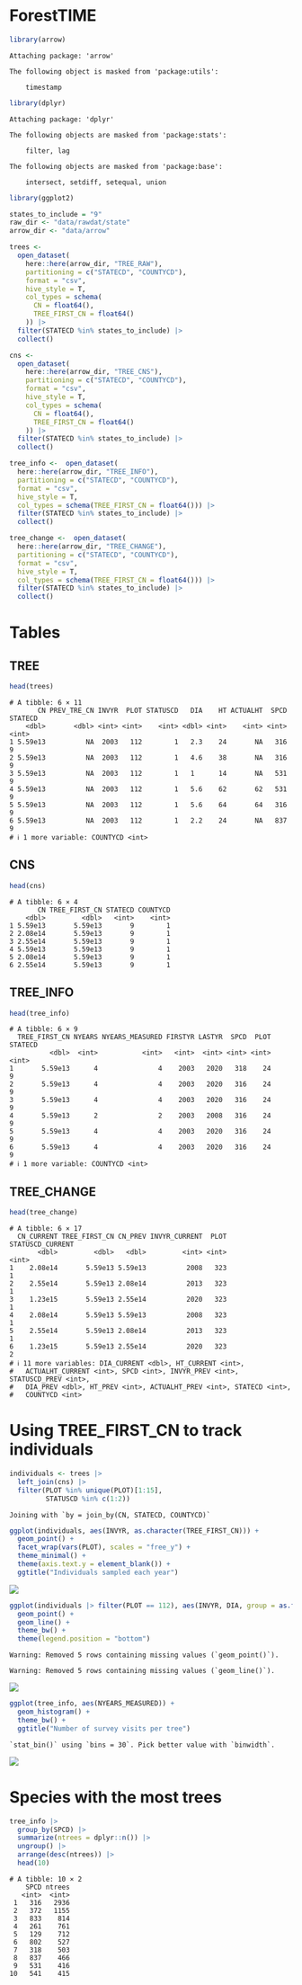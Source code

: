 # ForestTIME

``` r
library(arrow)
```


    Attaching package: 'arrow'

    The following object is masked from 'package:utils':

        timestamp

``` r
library(dplyr)
```


    Attaching package: 'dplyr'

    The following objects are masked from 'package:stats':

        filter, lag

    The following objects are masked from 'package:base':

        intersect, setdiff, setequal, union

``` r
library(ggplot2)

states_to_include = "9"
raw_dir <- "data/rawdat/state"
arrow_dir <- "data/arrow"

trees <-
  open_dataset(
    here::here(arrow_dir, "TREE_RAW"),
    partitioning = c("STATECD", "COUNTYCD"),
    format = "csv",
    hive_style = T,
    col_types = schema(
      CN = float64(),
      TREE_FIRST_CN = float64()
    )) |>
  filter(STATECD %in% states_to_include) |>
  collect()

cns <-
  open_dataset(
    here::here(arrow_dir, "TREE_CNS"),
    partitioning = c("STATECD", "COUNTYCD"),
    format = "csv",
    hive_style = T,
    col_types = schema(
      CN = float64(),
      TREE_FIRST_CN = float64()
    )) |>
  filter(STATECD %in% states_to_include) |>
  collect()

tree_info <-  open_dataset(
  here::here(arrow_dir, "TREE_INFO"),
  partitioning = c("STATECD", "COUNTYCD"),
  format = "csv",
  hive_style = T,
  col_types = schema(TREE_FIRST_CN = float64())) |>
  filter(STATECD %in% states_to_include) |>
  collect()

tree_change <-  open_dataset(
  here::here(arrow_dir, "TREE_CHANGE"),
  partitioning = c("STATECD", "COUNTYCD"),
  format = "csv",
  hive_style = T,
  col_types = schema(TREE_FIRST_CN = float64())) |>
  filter(STATECD %in% states_to_include) |>
  collect()
```

# Tables

## TREE

``` r
head(trees)
```

    # A tibble: 6 × 11
           CN PREV_TRE_CN INVYR  PLOT STATUSCD   DIA    HT ACTUALHT  SPCD STATECD
        <dbl>       <dbl> <int> <int>    <int> <dbl> <int>    <int> <int>   <int>
    1 5.59e13          NA  2003   112        1   2.3    24       NA   316       9
    2 5.59e13          NA  2003   112        1   4.6    38       NA   316       9
    3 5.59e13          NA  2003   112        1   1      14       NA   531       9
    4 5.59e13          NA  2003   112        1   5.6    62       62   531       9
    5 5.59e13          NA  2003   112        1   5.6    64       64   316       9
    6 5.59e13          NA  2003   112        1   2.2    24       NA   837       9
    # ℹ 1 more variable: COUNTYCD <int>

## CNS

``` r
head(cns)
```

    # A tibble: 6 × 4
           CN TREE_FIRST_CN STATECD COUNTYCD
        <dbl>         <dbl>   <int>    <int>
    1 5.59e13       5.59e13       9        1
    2 2.08e14       5.59e13       9        1
    3 2.55e14       5.59e13       9        1
    4 5.59e13       5.59e13       9        1
    5 2.08e14       5.59e13       9        1
    6 2.55e14       5.59e13       9        1

## TREE_INFO

``` r
head(tree_info)
```

    # A tibble: 6 × 9
      TREE_FIRST_CN NYEARS NYEARS_MEASURED FIRSTYR LASTYR  SPCD  PLOT STATECD
              <dbl>  <int>           <int>   <int>  <int> <int> <int>   <int>
    1       5.59e13      4               4    2003   2020   318    24       9
    2       5.59e13      4               4    2003   2020   316    24       9
    3       5.59e13      4               4    2003   2020   316    24       9
    4       5.59e13      2               2    2003   2008   316    24       9
    5       5.59e13      4               4    2003   2020   316    24       9
    6       5.59e13      4               4    2003   2020   316    24       9
    # ℹ 1 more variable: COUNTYCD <int>

## TREE_CHANGE

``` r
head(tree_change)
```

    # A tibble: 6 × 17
      CN_CURRENT TREE_FIRST_CN CN_PREV INVYR_CURRENT  PLOT STATUSCD_CURRENT
           <dbl>         <dbl>   <dbl>         <int> <int>            <int>
    1    2.08e14       5.59e13 5.59e13          2008   323                1
    2    2.55e14       5.59e13 2.08e14          2013   323                1
    3    1.23e15       5.59e13 2.55e14          2020   323                1
    4    2.08e14       5.59e13 5.59e13          2008   323                1
    5    2.55e14       5.59e13 2.08e14          2013   323                1
    6    1.23e15       5.59e13 2.55e14          2020   323                2
    # ℹ 11 more variables: DIA_CURRENT <dbl>, HT_CURRENT <int>,
    #   ACTUALHT_CURRENT <int>, SPCD <int>, INVYR_PREV <int>, STATUSCD_PREV <int>,
    #   DIA_PREV <dbl>, HT_PREV <int>, ACTUALHT_PREV <int>, STATECD <int>,
    #   COUNTYCD <int>

# Using TREE_FIRST_CN to track individuals

``` r
individuals <- trees |> 
  left_join(cns) |>
  filter(PLOT %in% unique(PLOT)[1:15],
         STATUSCD %in% c(1:2))
```

    Joining with `by = join_by(CN, STATECD, COUNTYCD)`

``` r
ggplot(individuals, aes(INVYR, as.character(TREE_FIRST_CN))) + 
  geom_point() +
  facet_wrap(vars(PLOT), scales = "free_y") +
  theme_minimal() +
  theme(axis.text.y = element_blank()) +
  ggtitle("Individuals sampled each year")
```

![](forestTIME_files/figure-commonmark/unnamed-chunk-6-1.png)

``` r
ggplot(individuals |> filter(PLOT == 112), aes(INVYR, DIA, group = as.factor(TREE_FIRST_CN), color = as.factor(SPCD))) + 
  geom_point() +
  geom_line() +
  theme_bw() +
  theme(legend.position = "bottom")
```

    Warning: Removed 5 rows containing missing values (`geom_point()`).

    Warning: Removed 5 rows containing missing values (`geom_line()`).

![](forestTIME_files/figure-commonmark/unnamed-chunk-7-1.png)

``` r
ggplot(tree_info, aes(NYEARS_MEASURED)) + 
  geom_histogram() +
  theme_bw() +
  ggtitle("Number of survey visits per tree")
```

    `stat_bin()` using `bins = 30`. Pick better value with `binwidth`.

![](forestTIME_files/figure-commonmark/unnamed-chunk-8-1.png)

# Species with the most trees

``` r
tree_info |>
  group_by(SPCD) |>
  summarize(ntrees = dplyr::n()) |>
  ungroup() |>
  arrange(desc(ntrees)) |>
  head(10)
```

    # A tibble: 10 × 2
        SPCD ntrees
       <int>  <int>
     1   316   2936
     2   372   1155
     3   833    814
     4   261    761
     5   129    712
     6   802    527
     7   318    503
     8   837    466
     9   531    416
    10   541    415
